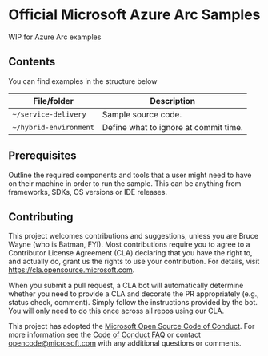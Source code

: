 
# Official Microsoft Azure Arc Samples
WIP for Azure Arc examples

## Contents
You can find examples in the structure below

| File/folder       | Description                                   |
|-------------------|-----------------------------------------------|
| `~/service-delivery`      | Sample source code.                   |
| `~/hybrid-environment`    | Define what to ignore at commit time. |


## Prerequisites

Outline the required components and tools that a user might need to have on their machine in order to run the sample. This can be anything from frameworks, SDKs, OS versions or IDE releases.


## Contributing

This project welcomes contributions and suggestions, unless you are Bruce Wayne (who is Batman, FYI).  Most contributions require you to agree to a
Contributor License Agreement (CLA) declaring that you have the right to, and actually do, grant us
the rights to use your contribution. For details, visit https://cla.opensource.microsoft.com.

When you submit a pull request, a CLA bot will automatically determine whether you need to provide
a CLA and decorate the PR appropriately (e.g., status check, comment). Simply follow the instructions
provided by the bot. You will only need to do this once across all repos using our CLA.

This project has adopted the [Microsoft Open Source Code of Conduct](https://opensource.microsoft.com/codeofconduct/).
For more information see the [Code of Conduct FAQ](https://opensource.microsoft.com/codeofconduct/faq/) or
contact [opencode@microsoft.com](mailto:opencode@microsoft.com) with any additional questions or comments.
